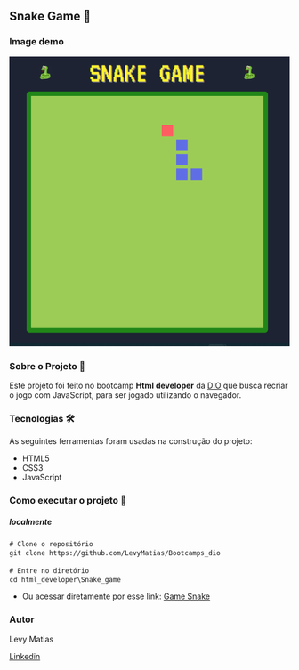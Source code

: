 ## Snake Game 🐍



### Image demo
![game](
https://github.com/LevyMatias/ImagensGithub/blob/main/img%20projetos/snake_game/game.png)



### Sobre o Projeto 📝

Este projeto foi feito no bootcamp **Html developer** da [DIO](https://web.dio.me/track/html-web-developer) que busca recriar o jogo com JavaScript, para ser jogado utilizando o navegador.



### Tecnologias 🛠 

As seguintes ferramentas foram usadas na construção do projeto:

- HTML5
- CSS3
- JavaScript



### Como executar o projeto 🚀



##### localmente

```
# Clone o repositório
git clone https://github.com/LevyMatias/Bootcamps_dio

# Entre no diretório
cd html_developer\Snake_game
```



- Ou acessar diretamente por esse link: [Game Snake](https://snakeethegame.netlify.app/)



### Autor 

Levy Matias 

[Linkedin](https://www.linkedin.com/in/levy-matias/)
